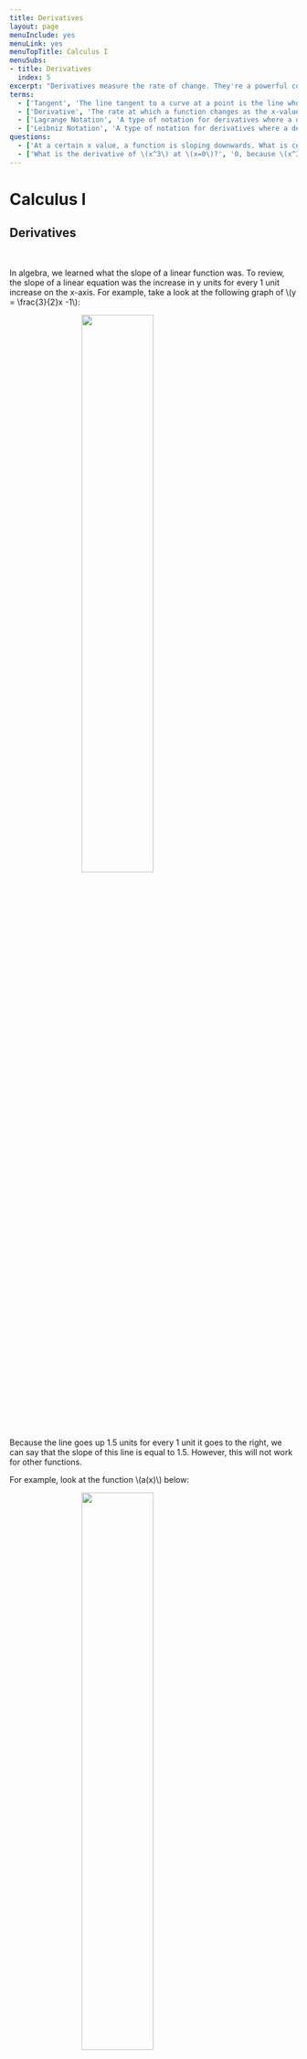```yaml
---
title: Derivatives
layout: page
menuInclude: yes
menuLink: yes
menuTopTitle: Calculus I
menuSubs:
- title: Derivatives
  index: 5
excerpt: "Derivatives measure the rate of change. They're a powerful concept that is the gateway into Calculus."
terms:
  - ['Tangent', 'The line tangent to a curve at a point is the line whose slope is equal to the slope of the curve at that point. The tangent line will barely touch the curve.']
  - ['Derivative', 'The rate at which a function changes as the x-value changes']
  - ['Lagrange Notation', 'A type of notation for derivatives where a derivative of a function \(f(x)\) is \(f''(x)\), symbolized by the prime (small tick) after the \(f\)']
  - ['Leibniz Notation', 'A type of notation for derivatives where a derivative of a function \(f(x)\) is \(\frac{df}{dx}\), where the \(f\) in the numerator represents the function being differentiated and the \(x\) in the denominator respects the variable the function is of']
questions:
  - ['At a certain x value, a function is sloping downwards. What is certain about the derivative of the function at that point?', 'The derivative of the function at that point will be negative.']
  - ['What is the derivative of \(x^3\) at \(x=0\)?', '0, because \(x^3\) is horizontal at \(x=0\).']
---
```



<h1>Calculus I</h1>

<h2>Derivatives</h2><br>


In algebra, we learned what the slope of a linear function was. To review, the slope of a linear equation was the increase in y units for every 1 unit increase on the x-axis. For example, take a look at the following graph of \\(y = \frac{3}{2}x -1\\):

  
<img src="../../visuals/3x over 2 - 1.png" style="width:50%;height:auto;display:block;margin:auto;">
  

Because the line goes up 1.5 units for every 1 unit it goes to the right, we can say that the slope of this line is equal to 1.5. However, this will not work for other functions.

  

For example, look at the function \\(a(x)\\) below:

  
<img src="../../visuals/a(x).png" style="width:50%;height:auto;display:block;margin:auto;">

  

Because this function is curved, it doesn't have a single slope. Instead, the slope of the curve varies at different x-values. To show this, we can look at lines <b>tangent</b> to the curve at various points:

  
<img src="../../visuals/a(x) tangent lines.png" style="width:50%;height:auto;display:block;margin:auto;">

  

A tangent line is the line with the same slope at a point on a curve. In this case, because the slope of the tangent changes as \\(x\\) changes, we know that there is not one constant slope for the entire curve. This is in contrast to a linear equation, where there would just be one tangent line, and therefore one slope for the entire line.

  

Let's see we wanted to make another function, \\(b(x)\\), that describes the slope of \\(a(x)\\) for various values of \\(x\\). \\(b(x)\\) would look something like this:

  
<img src="../../visuals/b(x).png" style="width:50%;height:auto;display:block;margin:auto;">

  

Why is it like this? Well, \\(b(x)\\) is dependent on the slope of the tangent line to \\(a(x)\\) at \\(x\\). Notice that for every x-value, the slope of the tangent line to \\(a(x)\\) is equal to \\(b(x)\\). Or, shown visually:

  
<img src="../../visuals/a(x) b(x) tangent.gif" style="width:50%;height:auto;display:block;margin:auto;">

  

We call \\(b(x)\\) the <b>derivative</b> of \\(a(x)\\). The derivative of a function is another function, whose values are the slopes of the respective tangent lines of \\(a(x)\\). Let's try to figure out how to construct the derivative of any function \\(f(x)\\).

  

We know that the derivative of a function will be another function in terms of \\(x\\). Thus, we are looking for some operation on a function \\(f(x)\\) (\\(f(x)\\) represents any function in terms of \\(x\\)). Let's take advantage of the slope formula we learned in algebra. The slope formula is

  

$$\text{slope of a linear function} = \frac{y_2-y_1}{x_2-x_1}$$

  

where \\((x_1, y_1)\\) and \\((x_2, y_2)\\) are coordinates on the line. At first glance, this doesn't look that useful, because that equation only works for linear functions and we are trying to find the derivative of a curve. But, this is still useful. Look at the following image:

  

<img src="../../visuals/x^2 lines.png">

  

This image shows how we can approximate any function using just lines. Now that we can construct any function with just lines, we can use the slope formula repeatedly. The more lines we use to approximate a curve, the more accurate the approximation will be. Or, written in another way, the smaller the x distance between lines, the closer the approximation will be to the true function. Notice how the \\(y=2x-1\\) line is a good approximation of the curve between \\(0.5 < x < 1.5\\), and decreasing the value of \\(h\\) will make that approximation more accurate.

  

Or, to write this algebraically,

  

$$\text{slope of a curve at } x \approx \frac{f(x+h)-f(x)}{(x+h)-(x)}$$

  

This is only an approximation. To make this exactly equal, we can use a limit:

  

$$\text{slope of a curve at } x = \lim_{h \to 0} \frac{f(x+h)-f(x)}{(x+h)-(x)}$$

  

Because the derivative is simply the slope of a curve at every \\(x\\) value, we can generalize this further to cover all \\(x\\) values:

  

$$\text{The derivative of a function } f(x) = \lim_{h \to 0} \frac{f(x+h)-f(x)}{(x+h)-(x)}$$

  

Which can be simplified to

  

$$\text{The derivative of a function } f(x) = \lim_{h \to 0} \frac{f(x+h)-f(x)}{h}$$

  

This is the definition of the derivative. Let's look at an example. Say we want to find the derivative of function \\(g(x)=x^2\\). Plugging into the definition of derivative, we have:

  

$$
g(x)=x^2\\
\begin{align*}
\text{Derivative of }x^2 &= \lim_{h \to 0} \frac{(x+h)^2-x^2}{h} \\
&=\lim_{x \to 0} \frac{x^2+2xh+h^2-x^2}{h} \\
&=\lim_{x \to 0} \frac{2xh+h^2}{h}\\
&=\lim_{x \to 0} \frac{h(2x+h)}{h}\\
&=\lim_{x \to 0} 2x+h \\
&=2x
\end{align*}
$$
  

Thus, the derivative of \\(x^2\\) is \\(2x\\) Overlaying these two functions on a graph, we see

  

<img src="../../visuals/x^2 2x.png">
  

This graph makes sense. For example, at \\(x=-1\\), the slope of \\(x^2\\) seems negative. Indeed, at \\(x=1\\), \\(2x\\) has a negative value. Or, at \\(x=0\\) the slope of \\(x^2\\) seems about 0. And at \\(x=0\\), \\(2x\\) is 0. This works for all \\(x\\) values.

  

Let's talk about notation. One way of writing “the derivative of \\(a(x)\\)” in shorthand notation is by using something called <b>Lagrange notation</b> (or prime notation). Lagrange notation involves drawing an apostrophe between the \\(f\\) and \\((x)\\) in a function:

$$\text{Derivative of function } f(x) = f'(x)$$

For example, when we found that the derivative of \\(x^2\\) = \\(2x\\), we could say:  

$$
f(x) = x^2 \\
f'(x) = 2x
$$

Another type of notation is using <b>Leibniz notation</b>. Leibniz notation is written as a fraction, with \\(d\\) in the numerator and \\(dx\\) in the denominator.

$$\frac{d}{dx} f(x) = f'(x) = \text{The derivative of f(x)}$$

There is a nice intuition for this type of notation. Remember when we used a line to approximate a curve? Let's zoom into that again. However, we will label the lines something different:

<img src="../../visuals/dxdy.png">

Here is the graph of \\(x^2\\), but zoomed into the domain \\(2 < x < 5\\). The \\(dx\\) and \\(dy\\) stands for the change in \\(x\\) and \\(y\\) between points \\((3, 9)\\) and \\((3+dx, 9+dy)\\) The idea here is that the slope is equal to \\(\frac{dy}{dx}\\), and because \\(y=f(x)\\), by saying \\(\frac{df(x)}{dx}\\) we are basically saying “the slope of the function f(x)”, which is a good loose definition of the derivative. Assuming \\(y=f(x)\\), all of these are equal:

$$\text{Assuming } y = f(x) \text{,} \\
\text{The derivative of } f(x) = f'(x) = y' = \frac{df(x)}{dx} = \frac{d}{dx}f(x) = \frac{dy}{dx}$$